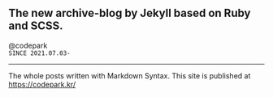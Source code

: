 ## The new archive-blog by Jekyll based on Ruby and SCSS.
@codepark
<br>
`SINCE 2021.07.03-`

---
The whole posts written with Markdown Syntax.
This site is published at https://codepark.kr/
